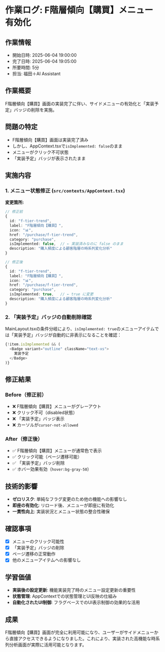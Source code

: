 # 作業ログ: F階層傾向【購買】メニュー有効化

## 作業情報
- 開始日時: 2025-06-04 19:00:00
- 完了日時: 2025-06-04 19:05:00
- 所要時間: 5分
- 担当: 福田＋AI Assistant

## 作業概要
F階層傾向【購買】画面の実装完了に伴い、サイドメニューの有効化と「実装予定」バッジの削除を実施。

## 問題の特定
- F階層傾向【購買】画面は実装完了済み
- しかし、AppContext.tsxで`isImplemented: false`のまま
- メニューがクリック不可状態
- 「実装予定」バッジが表示されたまま

## 実施内容

### 1. メニュー状態修正 (`src/contexts/AppContext.tsx`)
**変更箇所:**
```typescript
// 修正前
{
  id: "f-tier-trend",
  label: "F階層傾向【購買】",
  icon: "📊",
  href: "/purchase/f-tier-trend",
  category: "purchase",
  isImplemented: false,  // ← 実装済みなのに false のまま
  description: "購入頻度による顧客階層の時系列変化分析"
}

// 修正後
{
  id: "f-tier-trend", 
  label: "F階層傾向【購買】",
  icon: "📊",
  href: "/purchase/f-tier-trend",
  category: "purchase",
  isImplemented: true,   // ← true に変更
  description: "購入頻度による顧客階層の時系列変化分析"
}
```

### 2. 「実装予定」バッジの自動削除確認
MainLayout.tsxの条件分岐により、`isImplemented: true`のメニューアイテムでは「実装予定」バッジが自動的に非表示になることを確認：

```typescript
{!item.isImplemented && (
  <Badge variant="outline" className="text-xs">
    実装予定
  </Badge>
)}
```

## 修正結果

### Before（修正前）
- ❌ F階層傾向【購買】メニューがグレーアウト
- ❌ クリック不可（disabled状態）
- ❌ 「実装予定」バッジ表示
- ❌ カーソルが`cursor-not-allowed`

### After（修正後）
- ✅ F階層傾向【購買】メニューが通常色で表示
- ✅ クリック可能（ページ遷移可能）
- ✅ 「実装予定」バッジ削除
- ✅ ホバー効果有効（`hover:bg-gray-50`）

## 技術的影響
- **ゼロリスク**: 単純なフラグ変更のため他の機能への影響なし
- **即座の有効化**: リロード後、メニューが即座に有効化
- **一貫性向上**: 実装状況とメニュー状態の整合性確保

## 確認事項
- [x] メニューのクリック可能性
- [x] 「実装予定」バッジの削除
- [x] ページ遷移の正常動作
- [x] 他のメニューアイテムへの影響なし

## 学習価値
- **実装後の設定更新**: 機能実装完了時のメニュー設定更新の重要性
- **状態管理**: AppContextでの状態管理とUI反映の仕組み
- **自動化されたUI制御**: フラグベースでのUI表示制御の効果的な活用

## 成果
F階層傾向【購買】画面が完全に利用可能になり、ユーザーがサイドメニューから直接アクセスできるようになりました。これにより、実装された高機能な時系列分析画面が実際に活用可能となります。 